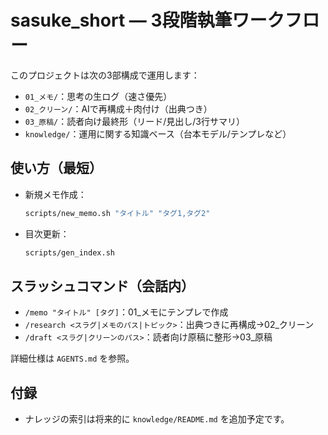 # sasuke_short — 3段階執筆ワークフロー

このプロジェクトは次の3部構成で運用します：
- `01_メモ/`：思考の生ログ（速さ優先）
- `02_クリーン/`：AIで再構成＋肉付け（出典つき）
- `03_原稿/`：読者向け最終形（リード/見出し/3行サマリ）
- `knowledge/`：運用に関する知識ベース（台本モデル/テンプレなど）

## 使い方（最短）
- 新規メモ作成：
  ```bash
  scripts/new_memo.sh "タイトル" "タグ1,タグ2"
  ```
- 目次更新：
  ```bash
  scripts/gen_index.sh
  ```

## スラッシュコマンド（会話内）
- `/memo "タイトル" [タグ]`：01_メモにテンプレで作成
- `/research <スラグ|メモのパス|トピック>`：出典つきに再構成→02_クリーン
- `/draft <スラグ|クリーンのパス>`：読者向け原稿に整形→03_原稿

詳細仕様は `AGENTS.md` を参照。

## 付録
- ナレッジの索引は将来的に `knowledge/README.md` を追加予定です。
